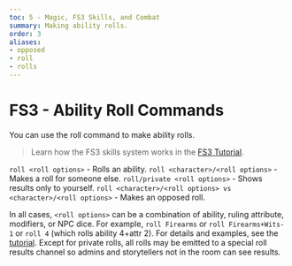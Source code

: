 ```yaml
---
toc: 5 - Magic, FS3 Skills, and Combat
summary: Making ability rolls.
order: 3
aliases:
- opposed
- roll
- rolls
---
```

# FS3 - Ability Roll Commands

You can use the roll command to make ability rolls.

> Learn how the FS3 skills system works in the [FS3 Tutorial](/help/fs3).

`roll <roll options>` - Rolls an ability.
`roll <character>/<roll options>` - Makes a roll for someone else.
`roll/private <roll options>` - Shows results only to yourself.
`roll <character>/<roll options> vs <character>/<roll options>` - Makes an opposed roll.

In all cases, `<roll options>` can be a combination of ability, ruling attribute, modifiers, or NPC dice.  For example, `roll Firearms` or `roll Firearms+Wits-1` or `roll 4` (which rolls ability 4+attr 2). For details and examples, see the [tutorial](/help/fs3).
Except for private rolls, all rolls may be emitted to a special roll results channel so admins and storytellers not in the room can see results.